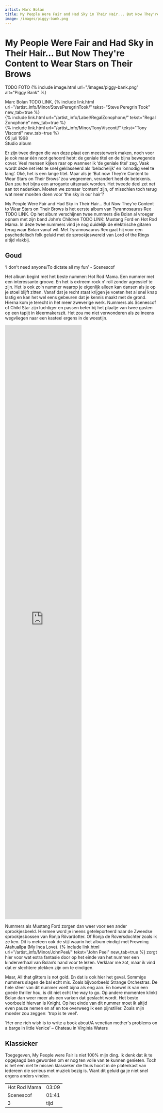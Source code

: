 ```yaml
---
artist: Marc Bolan
title: My People Were Fair and Had Sky in Their Hair... But Now They're Content to Wear Stars on Their Brows
image: /images/piggy-bank.png
---
```


# My People Were Fair and Had Sky in Their Hair... But Now They're Content to Wear Stars on Their Brows

TODO FOTO
{% include image.html url="/images/piggy-bank.png" alt="Piggy Bank" %}

<span class="bio-cd">
Marc Bolan TODO LINK, {% include link.html url="/artist_info/Minor/StevePeregrinTook/" tekst="Steve Peregrin Took" new_tab=true %}<br>
{% include link.html url="/artist_info/Label/RegalZonophone/" tekst="Regal Zonophone" new_tab=true %}<br>
{% include link.html url="/artist_info/Minor/TonyVisconti/" tekst="Tony Visconti" new_tab=true %}<br>
</span>
05 juli 1968<br>Studio album

Er zijn twee dingen die van deze plaat een meesterwerk maken, noch voor je ook maar één noot gehoord hebt: de geniale titel en de bijna bewegende cover. Veel mensen kijken raar op wanneer ik ‘de geniale titel’ zeg. Vaak wordt deze net iets te snel geklasseerd als ‘belachelijk’ en ‘onnodig veel te lang’. Oké, het is een lange titel. Maar als je <span class="engels">‘But now They’re Content to Wear Stars on Their Brows’</span> zou wegnemen, verandert heel de betekenis. Dan zou het bijna een arrogante uitspraak worden. Het tweede deel zet net aan tot nadenken. Moeten we zomaar ‘content’ zijn, of misschien toch terug wat meer moeiten doen voor <span class="engels">‘the sky in our hair’?</span> 

<span class="engels">My People Were Fair and Had Sky in Their Hair… But Now They’re Content to Wear Stars on Their Brows</span> is het eerste album van Tyrannosaurus Rex TODO LINK. Op het album verschijnen twee nummers die Bolan al vroeger opnam met zijn band John’s Children TODO LINK: <span class="engels">Mustang Ford</span> en <span class="engels">Hot Rod Mama</span>. In deze twee nummers vind je nog duidelijk de elektrische gitaren terug waar Bolan vanaf wil. Met Tyrannosaurus Rex gaat hij voor een psychedelisch folk geluid met de sprookjeswereld van Lord of the Rings altijd vlakbij.  

## Goud

<div class="uitgelicht">‘I don't need anyone/To dictate all my fun’ - Scenescof</div>

Het album begint met het beste nummer: <span class="engels">Hot Rod Mama</span>. Een nummer met een interessante groove. En het is extreem rock n’ roll zonder agressief te zijn. Het is ook zo’n nummer waarop je eigenlijk alleen kan dansen als je op je stoel blijft zitten. Vanaf dat je recht staat krijgen je voeten het al snel knap lastig en kan het wel eens gebeuren dat je kennis maakt met de grond. Hierna kom je terecht in het meer zweverige werk. Nummers als <span class="engels">Scenescof</span> of <span class="engels">Child Star</span> zijn luchtiger en passen beter bij het plaatje van twee <span class="dialect">gasten</span> op een tapijt in kleermakerszit. Het zou me niet verwonderen als ze ineens wegvliegen naar een kasteel ergens in de woestijn. <iframe width="50%" height="50%" src="https://www.youtube.com/embed/rdUZ7XC9oYM" frameborder="0" allowfullscreen></iframe>

Nummers als <span class="engels">Mustang Ford</span> zorgen dan weer voor een ander sprookjesbeeld. Hiermee word je ineens geteleporteerd naar de Zweedse sprookjesbossen van Ronja Rövardotter. Of Ronja de Roversdochter zoals ik ze ken. Dit is meteen ook de stijl waarin het album eindigt met <span class="engels">Frowning Atahuallpa (My Inca Love)</span>. {% include link.html url="/artist_info/Minor/JohnPeel/" tekst="John Peel" new_tab=true %} zorgt hier voor wat extra fantasie door op het einde van het nummer een kinderverhaal van Bolan’s hand voor te lezen. Verklaar me zot, maar ik vind dat er slechtere plekken zijn om te eindigen. 

Maar, <span class="engels">All that glitters is not gold</span>. En dat is ook hier het geval. Sommige nummers slagen de bal echt mis. Zoals bijvoorbeeld <span class="engels">Strange Orchestras</span>. De hele sfeer van dit nummer voelt bijna als eng aan. En hoewel ik van een goede thriller hou, is dit niet echt <span class="engels">the way to go</span>. Op andere momenten klinkt Bolan dan weer meer als een varken dat geslacht wordt. Het beste voorbeeld hiervan is <span class="engels">Knight</span>. Op het einde van dit nummer moet ik altijd even pauze nemen en af en toe overweeg ik een pijnstiller. Zoals mijn moeder zou zeggen: '<span class="engels">trop is te veel</span>'.

<div class="uitgelicht">‘Her one rich wish is to write a book about/A venetian mother's problems on a barge in little Venice’ – Chateau in Virginia Waters</div>

## Klassieker

Toegegeven, <span class="engels">My People were Fair</span> is niet 100% mijn ding. Ik denk dat ik te opgejaagd ben geworden om er nog ten volle van te kunnen genieten. Toch is het een niet te missen klassieker die thuis hoort in de platenkast van iedereen die serieus met muziek bezig is. Want dit geluid ga je niet snel ergens anders vinden. 

<table>
	<tr>
		<td>Hot Rod Mama</td>
		<td>03:09</td>
	</tr>
	<tr>
		<td>Scenescof</td>
		<td>01:41</td>
	</tr>
	<tr>
		<td>3</td>
		<td>tijd</td>
	</tr>
</table>

<div class="witregel"> </div>
